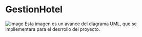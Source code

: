 # GestionHotel
![image](https://github.com/Carlos11-tech/GestionHotel/assets/166523273/bfd9f29b-578e-4b0f-b114-27655955a3de)
Esta imagen es un avance del diagrama UML, que se impllementara para el desrrollo del proyecto.
